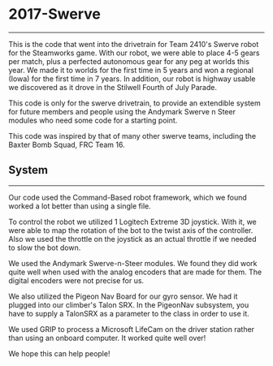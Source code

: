 # 2017-Swerve
---
This is the code that went into the drivetrain for Team 2410's Swerve robot for the Steamworks game. With our robot, we were able to place 4-5 gears per match, plus a perfected autonomous gear for any peg at worlds this year. We made it to worlds for the first time in 5 years and won a regional (Iowa) for the first time in 7 years. In addition, our robot is highway usable we discovered as it drove in the Stilwell Fourth of July Parade.

This code is only for the swerve drivetrain, to provide an extendible system for future members and people using the Andymark Swerve n Steer modules who need some code for a starting point.

This code was inspired by that of many other swerve teams, including the Baxter Bomb Squad, FRC Team 16.

##  System
---
Our code used the Command-Based robot framework, which we found worked a lot better than using a single file.

To control the robot we utilized 1 Logitech Extreme 3D joystick. With it, we were able to map the rotation of the bot to the twist axis of the controller. Also we used the throttle on the joystick as an actual throttle if we needed to slow the bot down.

We used the Andymark Swerve-n-Steer modules. We found they did work quite well when used with the analog encoders that are made for them. The digital encoders were not precise for us.

We also utilized the Pigeon Nav Board for our gyro sensor. We had it plugged into our climber's Talon SRX. In the PigeonNav subsystem, you have to supply a TalonSRX as a parameter to the class in order to use it.

We used GRIP to process a Microsoft LifeCam on the driver station rather than using an onboard computer. It worked quite well over!

We hope this can help people! 
